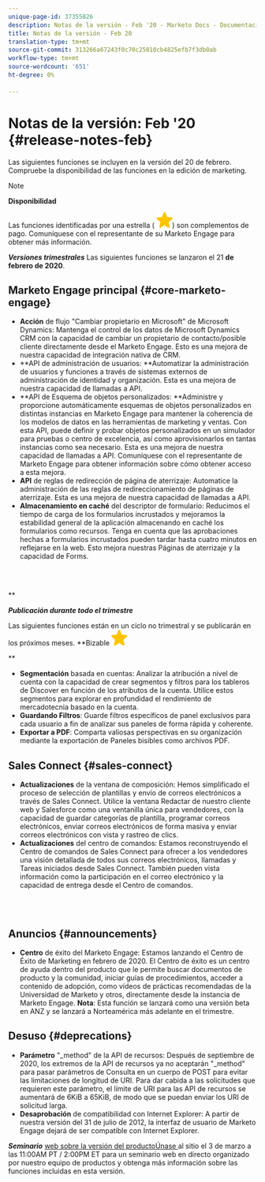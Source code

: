 ```yaml
---
unique-page-id: 37355826
description: Notas de la versión - Feb '20 - Marketo Docs - Documentación del producto
title: Notas de la versión - Feb 20
translation-type: tm+mt
source-git-commit: 313266a67243f0c70c25010cb4825efb7f3db0ab
workflow-type: tm+mt
source-wordcount: '651'
ht-degree: 0%

---
```



# Notas de la versión: Feb &#39;20 {#release-notes-feb}

Las siguientes funciones se incluyen en la versión del 20 de febrero. Compruebe la disponibilidad de las funciones en la edición de marketing.

>[!NOTE]
>
>**Disponibilidad**
>
>Las funciones identificadas por una estrella ( ![(star)](assets/star-yellow.svg)) son complementos de pago. Comuníquese con el representante de su Marketo Engage para obtener más información.

***Versiones trimestrales*** Las siguientes funciones se lanzaron el 21  **de febrero de 2020**.

## Marketo Engage principal {#core-marketo-engage}

* **Acción** de flujo &quot;Cambiar propietario en Microsoft&quot; de Microsoft Dynamics: Mantenga el control de los datos de Microsoft Dynamics CRM con la capacidad de cambiar un propietario de contacto/posible cliente directamente desde el Marketo Engage. Esto es una mejora de nuestra capacidad de integración nativa de CRM.
* **API de administración de usuarios: **Automatizar la administración de usuarios y funciones a través de sistemas externos de administración de identidad y organización. Esta es una mejora de nuestra capacidad de llamadas a API.
* **API de Esquema de objetos personalizados: **Administre y proporcione automáticamente esquemas de objetos personalizados en distintas instancias en Marketo Engage para mantener la coherencia de los modelos de datos en las herramientas de marketing y ventas. Con esta API, puede definir y probar objetos personalizados en un simulador para pruebas o centro de excelencia, así como aprovisionarlos en tantas instancias como sea necesario. Esta es una mejora de nuestra capacidad de llamadas a API. Comuníquese con el representante de Marketo Engage para obtener información sobre cómo obtener acceso a esta mejora.
* **API** de reglas de redirección de página de aterrizaje: Automatice la administración de las reglas de redireccionamiento de páginas de aterrizaje. Esta es una mejora de nuestra capacidad de llamadas a API.
* **Almacenamiento en caché** del descriptor de formulario: Reducimos el tiempo de carga de los formularios incrustados y mejoramos la estabilidad general de la aplicación almacenando en caché los formularios como recursos. Tenga en cuenta que las aprobaciones hechas a formularios incrustados pueden tardar hasta cuatro minutos en reflejarse en la web. Esto mejora nuestras Páginas de aterrizaje y la capacidad de Forms.

<br> 

**

***Publicación durante todo el trimestre***

Las siguientes funciones están en un ciclo no trimestral y se publicarán en los próximos meses.
**Bizable ![(star)](assets/star-yellow.svg)

**

* **Segmentación** basada en cuentas: Analizar la atribución a nivel de cuenta con la capacidad de crear segmentos y filtros para los tableros de Discover en función de los atributos de la cuenta. Utilice estos segmentos para explorar en profundidad el rendimiento de mercadotecnia basado en la cuenta.
* **Guardando Filtros**: Guarde filtros específicos de panel exclusivos para cada usuario a fin de analizar sus paneles de forma rápida y coherente.
* **Exportar a PDF**: Comparta valiosas perspectivas en su organización mediante la exportación de Paneles bisibles como archivos PDF.

## Sales Connect {#sales-connect}

* **Actualizaciones** de la ventana de composición: Hemos simplificado el proceso de selección de plantillas y envío de correos electrónicos a través de Sales Connect. Utilice la ventana Redactar de nuestro cliente web y Salesforce como una ventanilla única para vendedores, con la capacidad de guardar categorías de plantilla, programar correos electrónicos, enviar correos electrónicos de forma masiva y enviar correos electrónicos con vista y rastreo de clics.
* **Actualizaciones** del centro de comandos: Estamos reconstruyendo el Centro de comandos de Sales Connect para ofrecer a los vendedores una visión detallada de todos sus correos electrónicos, llamadas y Tareas iniciados desde Sales Connect. También pueden vista información como la participación en el correo electrónico y la capacidad de entrega desde el Centro de comandos.

<br> 

## Anuncios {#announcements}

* **Centro** de éxito del Marketo Engage: Estamos lanzando el Centro de Éxito de Marketing en febrero de 2020. El Centro de éxito es un centro de ayuda dentro del producto que le permite buscar documentos de producto y la comunidad, iniciar guías de procedimientos, acceder a contenido de adopción, como vídeos de prácticas recomendadas de la Universidad de Marketo y otros, directamente desde la instancia de Marketo Engage. **Nota**: Esta función se lanzará como una versión beta en ANZ y se lanzará a Norteamérica más adelante en el trimestre.

## Desuso {#deprecations}

* **Parámetro** &quot;_method&quot; de la API de recursos: Después de septiembre de 2020, los extremos de la API de recursos ya no aceptarán &quot;_method&quot; para pasar parámetros de Consulta en un cuerpo de POST para evitar las limitaciones de longitud de URI. Para dar cabida a las solicitudes que requieren este parámetro, el límite de URI para las API de recursos se aumentará de 6KiB a 65KiB, de modo que se puedan enviar los URI de solicitud larga.
* **Desaprobación** de compatibilidad con Internet Explorer: A partir de nuestra versión del 31 de julio de 2012, la interfaz de usuario de Marketo Engage dejará de ser compatible con Internet Explorer.

***Seminario*** [web sobre la versión del productoÚnase ](https://engage.marketo.com/Jan_Feb_20_Release_Webinar_Registration.html) al sitio el 3 de marzo a las 11:00AM PT / 2:00PM ET para un seminario web en directo organizado por nuestro equipo de productos y obtenga más información sobre las funciones incluidas en esta versión.
